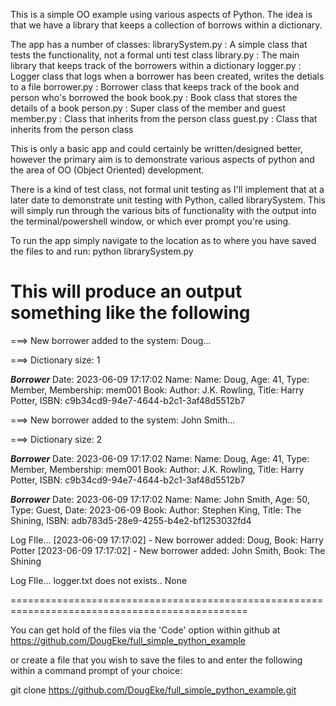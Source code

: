 This is a simple OO example using various aspects of Python. The idea is that we have a library that keeps a collection of borrows within a dictionary.

The app has a number of classes:
librarySystem.py    : A simple class that tests the functionality, not a formal unti test class
library.py          : The main library that keeps track of the borrowers within a dictionary
logger.py           : Logger class that logs when a borrower has been created, writes the detials to a file
borrower.py         : Borrower class that keeps track of the book and person who's borrowed the book
book.py             : Book class that stores the details of a book
person.py           : Super class of the member and guest
member.py           : Class that inherits from the person class
guest.py            : Class that inherits from the person class

This is only a basic app and could certainly be written/designed better, however the primary aim is to demonstrate various aspects of python and the area of OO (Object Oriented) development.

There is a kind of test class, not formal unit testing as I'll implement that at a later date to demonstrate unit testing with Python, called librarySystem. This will simply run through the various bits of functionality with the output into the terminal/powershell window, or which ever prompt you're using.

To run the app simply navigate to the location as to where you have saved the files to and run:
python librarySystem.py

This will produce an output something like the following
===============================================================================================
===> New borrower added to the system: Doug...

===> Dictionary size: 1

***Borrower***
Date: 2023-06-09 17:17:02
Name: Name: Doug, Age: 41, Type: Member, Membership: mem001
Book: Author: J.K. Rowling, Title: Harry Potter, ISBN: c9b34cd9-94e7-4644-b2c1-3af48d5512b7

===> New borrower added to the system: John Smith...

===> Dictionary size: 2

***Borrower***
Date: 2023-06-09 17:17:02
Name: Name: Doug, Age: 41, Type: Member, Membership: mem001
Book: Author: J.K. Rowling, Title: Harry Potter, ISBN: c9b34cd9-94e7-4644-b2c1-3af48d5512b7

***Borrower***
Date: 2023-06-09 17:17:02
Name: Name: John Smith, Age: 50, Type: Guest, Date: 2023-06-09
Book: Author: Stephen King, Title: The Shining, ISBN: adb783d5-28e9-4255-b4e2-bf1253032fd4

Log FIle...
[2023-06-09 17:17:02] - New borrower added: Doug, Book: Harry Potter
[2023-06-09 17:17:02] - New borrower added: John Smith, Book: The Shining

Log FIle...
logger.txt does not exists..
None

===============================================================================================

You can get hold of the files via the 'Code' option within github at https://github.com/DougEke/full_simple_python_example

or create a file that you wish to save the files to and enter the following within a command prompt of your choice:

git clone https://github.com/DougEke/full_simple_python_example.git